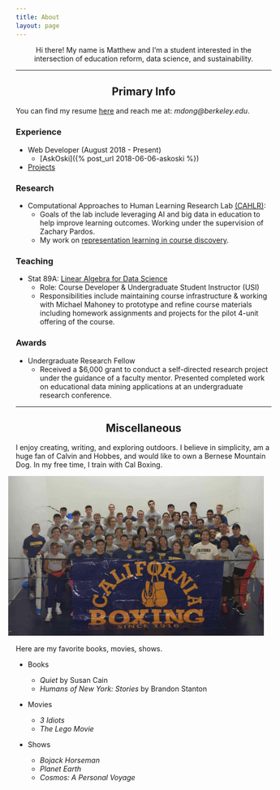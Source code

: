 ```yaml
---
title: About
layout: page
---
```


<!-- ![Profile Image]({{ site.url }}/{{ site.picture }}) -->
   
<center>  Hi there!  My name is Matthew and I’m a student interested in the intersection of education reform, data science, and sustainability.  </center>

---

<center> <h2> Primary Info </h2> </center>

You can find my resume <a href='https://drive.google.com/file/d/1W_wS_XiCO7pd7t50DQrjujP90izDTwrD/view?usp=sharing'>here</a> and reach me at: _mdong@berkeley.edu_. 


### Experience 
* Web Developer (August 2018 - Present)
	- [AskOski]({% post_url 2018-06-06-askoski %})
* [Projects]({{site.url}}/projects)	
<!-- * DataKind -->

### Research
* Computational Approaches to Human Learning Research Lab [(CAHLR)](https://github.com/CAHLR):
	- Goals of the lab include leveraging AI and big data in education to help improve learning outcomes.  Working under the supervision of Zachary Pardos. 
	- My work on [representation learning in course discovery]({{site.url}}/assets/files/research-poster-final.pdf).

### Teaching
* Stat 89A: [Linear Algebra for Data Science]({{site.url}}/assets/files/stat89a_syllabus.pdf)
	- Role: Course Developer & Undergraduate Student Instructor (USI)
	- Responsibilities include maintaining course infrastructure & working with Michael Mahoney to prototype and refine course materials including homework assignments and projects for the pilot 4-unit offering of the course. 

### Awards
* Undergraduate Research Fellow
	- Received a $6,000 grant to conduct a self-directed
research project under the guidance of a faculty mentor. Presented completed work on educational data mining applications at an undergraduate research conference.

<!-- * The Rose Hills Foundation Science & Engineering Scholarship: 
	- Meritorious scholarship received based on academic achievement.
	- Funded tuition for the entirety of the 2017-18 school year. -->

--- 

<center> <h2> Miscellaneous </h2> </center>

I enjoy creating, writing, and exploring outdoors.  I believe in simplicity, am a huge fan of Calvin and Hobbes, and would like to own a Bernese Mountain Dog.  In my free time, I train with Cal Boxing. 
<!-- * For the past 2 years I've helped facilitate the Happiness Advantage DeCal, which is a student run course based on Shawn Achor's novel [_The Happiness Advantage_](https://www.amazon.com/Happiness-Advantage-Principles-Psychology-Performance/dp/0307591549).Our goal is to help others to achieve greater levels of personal contentment through scientifically grounded yet unconventional approaches to life.  ADD LINK TO SYLLABUS OR WEBSITE IN FUTURE  -->

<!-- ![boxing]({{site.url}}/assets/images/cal-boxing.jpg){: class="bigger-image" } -->

<img src="/assets/images/cal-boxing.jpg" class='bigger-image' style='position: relative;
  	right: 15px;'>
<!-- <figure class="center">
     <img src="/assets/images/cal-boxing.jpg">
     <figcaption> Catch me in the corner. </figcaption>
</figure> -->

Here are my favorite books, movies, shows.

- Books
	- _Quiet_ by Susan Cain  
	- _Humans of New York: Stories_ by Brandon Stanton

- Movies
	- _3 Idiots_ 
	- _The Lego Movie_ 

- Shows
	- _Bojack Horseman_  
	- _Planet Earth_	
	- _Cosmos: A Personal Voyage_ 


<!-- ### Inspirational Figures
1. Susan Cain 
1. Cal Newport 
1. David Goggins 
1. David Attenborough  -->

<!-- <center> <h3> Favorite Readings </h3> </center>

| Books 										|  Other
|--------										|------- 
| _Quiet_ by Susan Cain   						| _Death of a Salesman_ by Arthur Miller
|  _Man's Search for Meaning_ by Viktor Frankl 	|  _Humans of New York: Stories_ by Brandon Stanton   |
| _Gates of Fire_ by Steven Pressfield |        | 
| _The Shining_ by Stephen King 			    |    
{: rules="groups"}
 -->
<!-- <center> <h3> Favorite Things to Watch </h3> </center>

| Shows 						| Movies & Youtube Channels |
|--------					    |-------        |
| _Bojack Horseman_      		| _3 Idiots_   |
|  _Planet Earth_				| [Dictionary of Obscure Sorrows](https://www.youtube.com/channel/UCDetdM5XDZD1xrQHDPgEg5w)              |
| _Cosmos: A Personal Voyage_ 	|  | 
{: rules="groups"} -->


